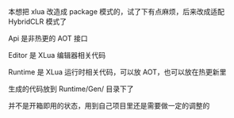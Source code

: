 本想把 xlua 改造成 package 模式的，试了下有点麻烦，后来改成适配 HybridCLR 模式了

Api 是非热更的 AOT 接口

Editor 是 XLua 编辑器相关代码

Runtime 是 XLua 运行时相关代码，可以放 AOT，也可以放在热更新里

生成的代码放到 Runtime/Gen/ 目录下了

并不是开箱即用的状态，用到自己项目里还是需要做一定的调整的

